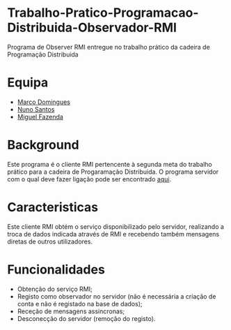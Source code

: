 # Trabalho-Pratico-Programacao-Distribuida-Observador-RMI
Programa de Observer RMI entregue no trabalho prático da cadeira de Programação Distribuida


# Equipa 

- [Marco Domingues](https://github.com/Blaldas)
- [Nuno Santos](https://github.com/MidgetSlayer)
- [Miguel Fazenda](https://github.com/D1scak3)


# Background

Este programa é o cliente RMI pertencente à segunda meta do trabalho prático para a cadeira de Progaramação Distribuida.
O programa servidor com o qual deve fazer ligação pode ser encontrado [aqui](https://github.com/Blaldas/Trabalho-Pratico-Programacao-Distribuida-Servidor).


# Caracteristicas

Este cliente RMI obtém o serviço disponibilizado pelo servidor, realizando a troca de dados indicada através de RMI e recebendo também mensagens diretas de outros utilizadores.


# Funcionalidades

- Obtenção do serviço RMI;
- Registo como observador no servidor (não é necessária a criação de conta e não é registado na base de dados);
- Receção de mensagens assincronas;
- Desconecção do servidor (remoção do registo).
